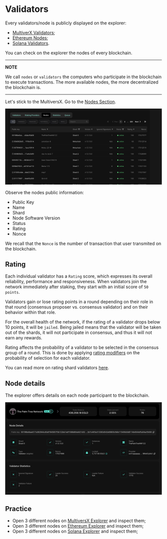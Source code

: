 # Validators

Every validators/node is publicly displayed on the explorer:
* [MultiverX Validators](https://explorer.multiversx.com/validators);
* [Ethereum Nodes](https://etherscan.io/nodetracker/nodes);
* [Solana Validators](https://solscan.io/validator).

You can check on the explorer the nodes of every blockchain.

---
**NOTE**

We call `nodes` or `validators` the computers who participate in the blockchain to execute transactions.
The more available nodes, the more decentralized the blockchain is.

---

Let's stick to the MultiversX. Go to the [Nodes Section](https://explorer.multiversx.com/nodes).

![Nodes](../../media/nodes.png)

Observe the nodes public information:
* Public Key
* Name
* Shard
* Node Software Version
* Status
* Rating
* Nonce

We recall that the `Nonce` is the number of transaction that user transmited on the blockchain.

## Rating
Each individual validator has a `Rating` score, which expresses its overall reliability, performance and responsiveness.
When validators join the network immediately after staking, they start with an initial score of `50 points`.

Validators gain or lose rating points in a round depending on their role in that round (consensus proposer vs. consensus validator) and on their behavior within that role.

For the overall health of the network, if the rating of a validator drops below 10 points, it will be `jailed`. Being jailed means that the validator will be taken out of the shards, it will not participate in consensus, and thus it will not earn any rewards.

Rating affects the probability of a validator to be selected in the consensus group of a round. This is done by applying [rating modifiers](https://docs.multiversx.com/validators/rating/#consensus-probabilities) on the probability of selection for each validator.

You can read more on rating shard validators [here](https://docs.multiversx.com/validators/rating/#rating-shard-validators).


## Node details

The explorer offers details on each node participant to the blockchain.

![Node Details](../../media/node_details.png)


## Practice

- Open 3 different nodes on [MultiversX Explorer](https://explorer.multiversx.com/nodes) and inspect them;
- Open 3 different nodes on [Ethereum Explorer](https://etherscan.io/nodetracker/nodes) and inspect them;
- Open 3 different nodes on [Solana Explorer](https://etherscan.io/nodetracker/nodes) and inspect them;
